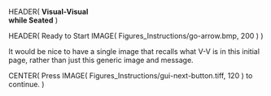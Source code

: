 HEADER( __Visual-Visual <br> while Seated__ )

HEADER( Ready to Start IMAGE( Figures_Instructions/go-arrow.bmp, 200 ) )

It would be nice to have a single image that recalls what V-V is in this initial page, rather than just this generic image and message.
 
CENTER( Press IMAGE( Figures_Instructions/gui-next-button.tiff, 120 ) to continue. )
